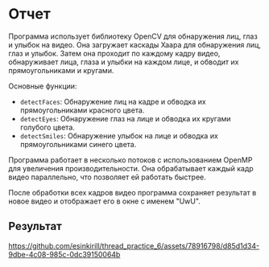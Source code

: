 # Отчет
Программа использует библиотеку OpenCV для обнаружения лиц, глаз и улыбок на видео. Она загружает каскады Хаара для обнаружения лиц, глаз и улыбок. Затем она проходит по каждому кадру видео, обнаруживает лица, глаза и улыбки на каждом лице, и обводит их прямоугольниками и кругами.

Основные функции:
- `detectFaces`: Обнаружение лиц на кадре и обводка их прямоугольниками красного цвета.
- `detectEyes`: Обнаружение глаз на лице и обводка их кругами голубого цвета.
- `detectSmiles`: Обнаружение улыбок на лице и обводка их прямоугольниками синего цвета.

Программа работает в несколько потоков с использованием OpenMP для увеличения производительности. Она обрабатывает каждый кадр видео параллельно, что позволяет ей работать быстрее.

После обработки всех кадров видео программа сохраняет результат в новое видео и отображает его в окне с именем "UwU".

## Результат



https://github.com/esinkirill/thread_practice_6/assets/78916798/d85d1d34-9dbe-4c08-985c-0dc39150064b

